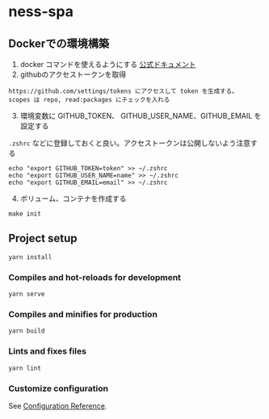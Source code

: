 # ness-spa

## Dockerでの環境構築
1. docker コマンドを使えるようにする [公式ドキュメント](https://docs.docker.com/get-docker/)
2. githubのアクセストークンを取得
```
https://github.com/settings/tokens にアクセスして token を生成する。
scopes は repo, read:packages にチェックを入れる
```
3. 環境変数に GITHUB_TOKEN、 GITHUB_USER_NAME、GITHUB_EMAIL を設定する

`.zshrc` などに登録しておくと良い。アクセストークンは公開しないよう注意する

```
echo "export GITHUB_TOKEN=token" >> ~/.zshrc
echo "export GITHUB_USER_NAME=name" >> ~/.zshrc
echo "export GITHUB_EMAIL=email" >> ~/.zshrc
```
4. ボリューム、コンテナを作成する

```
make init
```

## Project setup
```
yarn install
```

### Compiles and hot-reloads for development
```
yarn serve
```

### Compiles and minifies for production
```
yarn build
```

### Lints and fixes files
```
yarn lint
```

### Customize configuration
See [Configuration Reference](https://cli.vuejs.org/config/).
